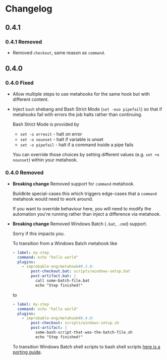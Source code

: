 # Changelog

## 0.4.1

### 0.4.1 Removed

- Removed `checkout`, same reason as `command`.

## 0.4.0

### 0.4.0 Fixed

- Allow multiple steps to use metahooks for the same hook but with different content.
- Inject `bash` shebang and Bash Strict Mode (`set -euo pipefail`) so that if metahooks fail with errors the job halts rather than continuing.

  Bash Strict Mode is provided by
  - `set -o errexit` - halt on error
  - `set -o nounset` - halt if variable is unset
  - `set -o pipefail` - halt if a command inside a pipe fails

  You can override those choices by setting different values (e.g. `set +o nounset`) within your metahook.

### 0.4.0 Removed

- **Breaking change** Removed support for `command` metahook.

    Buildkite special-cases this which triggers edge-cases that a `command` metahook would need to work around.

    If you want to override behaviour here, you will need to modify the automation you're running rather than inject a difference via metahook.

- **Breaking change** Removed Windows Batch (`.bat`, `.cmd`) support.

    Sorry if this impacts you.

    To transition from a Windows Batch metahook like

    ```yaml
    - label: my-step
      command: echo "hello world"
      plugins:
        - improbable-eng/metahook#0.3.0:
            post-checkout.bat: scripts/windows-setup.bat
            post-artifact.bat: |
              call some-batch-file.bat
              echo "Step finished!"
    ```

    to

    ```yaml
    - label: my-step
      command: echo "hello world"
      plugins:
        - improbable-eng/metahook#0.4.0:
            post-checkout: scripts/windows-setup.sh
            post-artifact: |
              some-bash-script-that-was-the-batch-file.sh
              echo "Step finished!"
    ```

    To transition Windows Batch shell scripts to bash shell scripts [here is a porting guide](https://www.tldp.org/LDP/abs/html/dosbatch.html).
